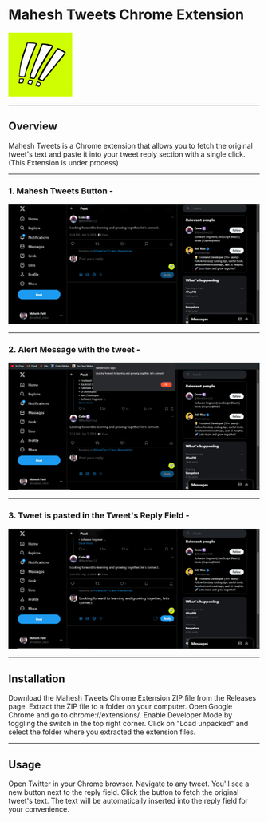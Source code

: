 ﻿# Mahesh Tweets Chrome Extension
<img src="/images/icon.png" alt="Mahesh Tweet Logo">
<hr>
<h2>Overview</h2>
Mahesh Tweets is a Chrome extension that allows you to fetch the original tweet's text and paste it into your tweet reply section with a single click.(This Extension is under process)
<hr>
<h3>1. Mahesh Tweets Button -</h3>
<img src="/images/button.png" alt="button">
<hr>
<h3>2. Alert Message with the tweet -</h3>
<img src="/images/alert.png" alt="alert">
<hr>
<h3>3. Tweet is pasted in the Tweet's Reply Field -</h3>
<img src="/images/paste.png" alt="button">
<hr>
<h2>Installation</h2>
Download the Mahesh Tweets Chrome Extension ZIP file from the Releases page.
Extract the ZIP file to a folder on your computer.
Open Google Chrome and go to chrome://extensions/.
Enable Developer Mode by toggling the switch in the top right corner.
Click on "Load unpacked" and select the folder where you extracted the extension files.
<hr>
<h2>Usage</h2>
Open Twitter in your Chrome browser.
Navigate to any tweet.
You'll see a new button next to the reply field.
Click the button to fetch the original tweet's text.
The text will be automatically inserted into the reply field for your convenience.
